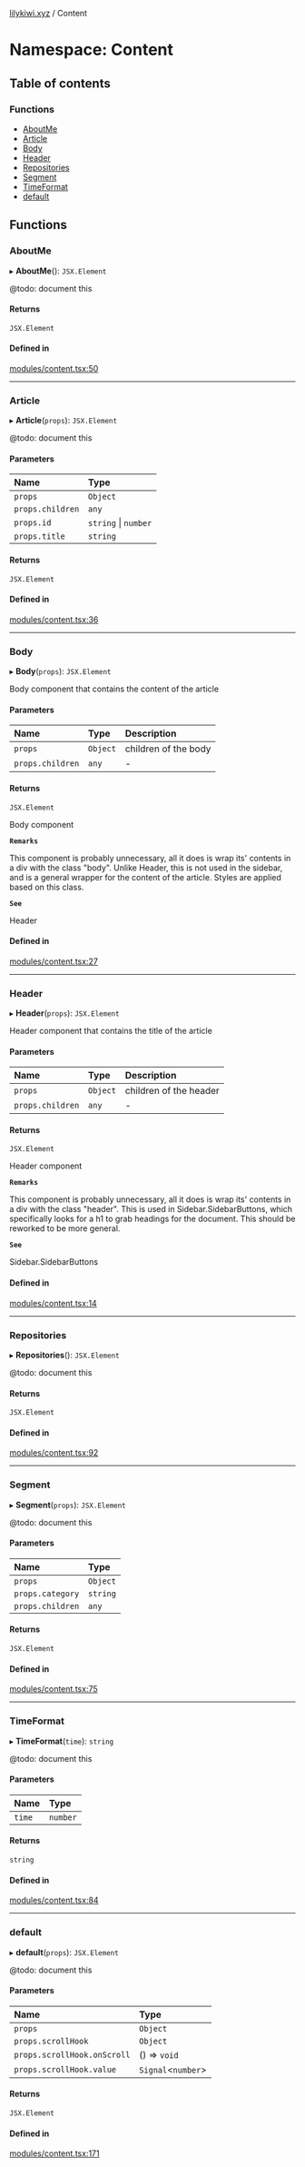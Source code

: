 [lilykiwi.xyz](../README.md) / Content

# Namespace: Content

## Table of contents

### Functions

- [AboutMe](Content.md#aboutme)
- [Article](Content.md#article)
- [Body](Content.md#body)
- [Header](Content.md#header)
- [Repositories](Content.md#repositories)
- [Segment](Content.md#segment)
- [TimeFormat](Content.md#timeformat)
- [default](Content.md#default)

## Functions

### AboutMe

▸ **AboutMe**(): `JSX.Element`

@todo: document this

#### Returns

`JSX.Element`

#### Defined in

[modules/content.tsx:50](https://github.com/lilykiwi/lilykiwi.xyz/blob/ada3f36/src/modules/content.tsx#L50)

___

### Article

▸ **Article**(`props`): `JSX.Element`

@todo: document this

#### Parameters

| Name | Type |
| :------ | :------ |
| `props` | `Object` |
| `props.children` | `any` |
| `props.id` | `string` \| `number` |
| `props.title` | `string` |

#### Returns

`JSX.Element`

#### Defined in

[modules/content.tsx:36](https://github.com/lilykiwi/lilykiwi.xyz/blob/ada3f36/src/modules/content.tsx#L36)

___

### Body

▸ **Body**(`props`): `JSX.Element`

Body component that contains the content of the article

#### Parameters

| Name | Type | Description |
| :------ | :------ | :------ |
| `props` | `Object` | children of the body |
| `props.children` | `any` | - |

#### Returns

`JSX.Element`

Body component

**`Remarks`**

This component is probably unnecessary, all it does is wrap its' contents in a div with the class "body". Unlike Header, this is not used in the sidebar, and is a general wrapper for the content of the article. Styles are applied based on this class.

**`See`**

Header

#### Defined in

[modules/content.tsx:27](https://github.com/lilykiwi/lilykiwi.xyz/blob/ada3f36/src/modules/content.tsx#L27)

___

### Header

▸ **Header**(`props`): `JSX.Element`

Header component that contains the title of the article

#### Parameters

| Name | Type | Description |
| :------ | :------ | :------ |
| `props` | `Object` | children of the header |
| `props.children` | `any` | - |

#### Returns

`JSX.Element`

Header component

**`Remarks`**

This component is probably unnecessary, all it does is wrap its' contents in a div with the class "header". This is used in Sidebar.SidebarButtons, which specifically looks for a h1 to grab headings for the document. This should be reworked to be more general.

**`See`**

Sidebar.SidebarButtons

#### Defined in

[modules/content.tsx:14](https://github.com/lilykiwi/lilykiwi.xyz/blob/ada3f36/src/modules/content.tsx#L14)

___

### Repositories

▸ **Repositories**(): `JSX.Element`

@todo: document this

#### Returns

`JSX.Element`

#### Defined in

[modules/content.tsx:92](https://github.com/lilykiwi/lilykiwi.xyz/blob/ada3f36/src/modules/content.tsx#L92)

___

### Segment

▸ **Segment**(`props`): `JSX.Element`

@todo: document this

#### Parameters

| Name | Type |
| :------ | :------ |
| `props` | `Object` |
| `props.category` | `string` |
| `props.children` | `any` |

#### Returns

`JSX.Element`

#### Defined in

[modules/content.tsx:75](https://github.com/lilykiwi/lilykiwi.xyz/blob/ada3f36/src/modules/content.tsx#L75)

___

### TimeFormat

▸ **TimeFormat**(`time`): `string`

@todo: document this

#### Parameters

| Name | Type |
| :------ | :------ |
| `time` | `number` |

#### Returns

`string`

#### Defined in

[modules/content.tsx:84](https://github.com/lilykiwi/lilykiwi.xyz/blob/ada3f36/src/modules/content.tsx#L84)

___

### default

▸ **default**(`props`): `JSX.Element`

@todo: document this

#### Parameters

| Name | Type |
| :------ | :------ |
| `props` | `Object` |
| `props.scrollHook` | `Object` |
| `props.scrollHook.onScroll` | () => `void` |
| `props.scrollHook.value` | `Signal`<`number`\> |

#### Returns

`JSX.Element`

#### Defined in

[modules/content.tsx:171](https://github.com/lilykiwi/lilykiwi.xyz/blob/ada3f36/src/modules/content.tsx#L171)
